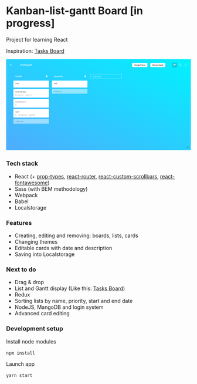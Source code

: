 # Kanban-list-gantt Board [in progress]

Project for learning React

Inspiration: [Tasks Board](https://dribbble.com/shots/3846682-Tasks-Board)

<p align="center">
<img src="public/preview.png"/>
</p>

### Tech stack

- React (+ [prop-types](https://github.com/facebook/prop-types), [react-router](https://github.com/ReactTraining/react-router), [react-custom-scrollbars](https://github.com/malte-wessel/react-custom-scrollbars), [react-fontawesome](https://github.com/FortAwesome/react-fontawesome))
- Sass (with BEM methodology)
- Webpack
- Babel
- Localstorage

### Features

 - Creating, editing and removing: boards, lists, cards
 - Changing themes
 - Editable cards with date and description
 - Saving into Localstorage

### Next to do

 - Drag & drop 
 - List and Gantt display (Like this: [Tasks Board](https://dribbble.com/shots/3846682-Tasks-Board))
 - Redux
 - Sorting lists by name, priority, start and end date
 - NodeJS, MangoDB and login system
 - Advanced card editing 

### Development setup

Install node modules  
```
npm install
```  
Launch app
```
yarn start
```